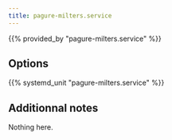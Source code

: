 ```yaml
---
title: pagure-milters.service
---
```


{{% provided_by "pagure-milters.service" %}}

## Options

{{% systemd_unit "pagure-milters.service" %}}

## Additionnal notes

Nothing here.